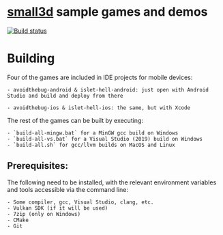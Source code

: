 [small3d](https://github.com/dimi309/small3d) sample games and demos
====================================================================

[![Build status](https://ci.appveyor.com/api/projects/status/l1lndxjhxmrfmouf?svg=true)](https://ci.appveyor.com/project/dimi309/small3d-samples)

# Building

Four of the games are included in IDE projects for mobile devices:

	- avoidthebug-android & islet-hell-android: just open with Android Studio and build and deploy from there

	- avoidthebug-ios & islet-hell-ios: the same, but with Xcode

The rest of the games can be built by executing:
 
	- `build-all-mingw.bat` for a MinGW gcc build on Windows 
	- `build-all-vs.bat` for a Visual Studio (2019) build on Windows
	- `build-all.sh` for gcc/llvm builds on MacOS and Linux

## Prerequisites:

The following need to be installed, with the relevant environment variables and tools accessible via the command line:

	- Some compiler, gcc, Visual Studio, clang, etc.
	- Vulkan SDK (if it will be used)
	- 7zip (only on Windows)
	- CMake
	- Git
